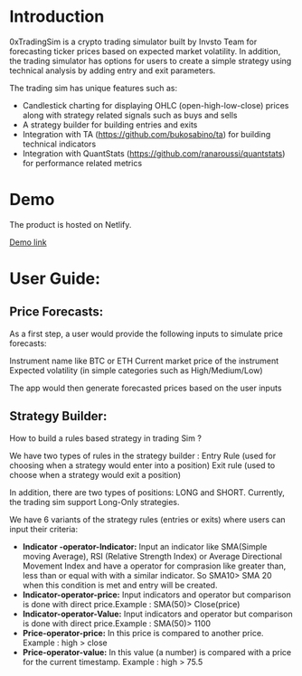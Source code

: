# Introduction


0xTradingSim is a crypto trading simulator built by Invsto Team for forecasting ticker prices based on expected market volatility. In addition, the trading simulator has options for users to create a simple strategy using technical analysis by adding entry and exit parameters.

The trading sim has unique features such as: 
- Candlestick charting for displaying OHLC (open-high-low-close) prices along with strategy related signals such as buys and sells
- A strategy builder for building entries and exits
- Integration with TA (https://github.com/bukosabino/ta) for building technical indicators
- Integration with QuantStats (https://github.com/ranaroussi/quantstats) for performance related metrics

# Demo
The product is hosted on Netlify.

[Demo link](https://stupendous-eclair-039b32.netlify.app/)

# User Guide:

## Price Forecasts:

As a first step, a user would provide the following inputs to simulate price forecasts:

Instrument name like BTC or ETH
Current market price of the instrument
Expected volatility (in simple categories such as High/Medium/Low)

The app would then generate forecasted prices based on the user inputs

## Strategy Builder:
How to build a rules based strategy  in trading Sim ?

We have two types of rules in the strategy builder :
Entry Rule (used for choosing when a strategy would enter into a position)
Exit rule (used to choose when a strategy would exit a position)

In addition, there are two types of positions: LONG and SHORT. Currently, the trading sim support Long-Only strategies.

We have 6 variants of the strategy rules (entries or exits) where users can input their criteria: 

- **Indicator -operator-Indicator:** Input an indicator like SMA(Simple moving Average), RSI (Relative Strength Index) or  Average Directional Movement Index and have a operator for comprasion like greater than, less than or equal with with a similar indicator. So SMA10> SMA 20 when this condition is met and entry will be created.
- **Indicator-operator-price:** Input indicators and operator but comparison is done with direct price.Example : SMA(50)> Close(price)
- **Indicator-operator-Value:** Input indicators and operator but comparison is done with direct price.Example : SMA(50)> 1100
- **Price-operator-price:** In this price is compared to another price. Example : high > close
- **Price-operator-value:** In this value (a number) is compared with a price for the current timestamp. Example : high > 75.5

